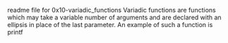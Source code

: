  readme file for 0x10-variadic_functions
Variadic functions are functions which may take a variable number of arguments and are declared with an ellipsis in place of the last parameter. An example of such a function is printf
